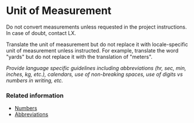 # Unit of Measurement

Do not convert measurements unless requested in the project instructions. In case of doubt, contact LX.

Translate the unit of measurement but do not replace it with locale-specific unit of measurement unless instructed. For example, translate the word "yards" but do not replace it with the translation of "meters".

*Provide language specific guidelines including abbreviations (hr, sec, min, inches, kg, etc.), calendars, use of non-breaking spaces, use of digits vs numbers in writing, etc.*

### Related information

* [Numbers](numbers.md)
* [Abbreviations](../grammar_and_mechanics/abbreviations.md)
